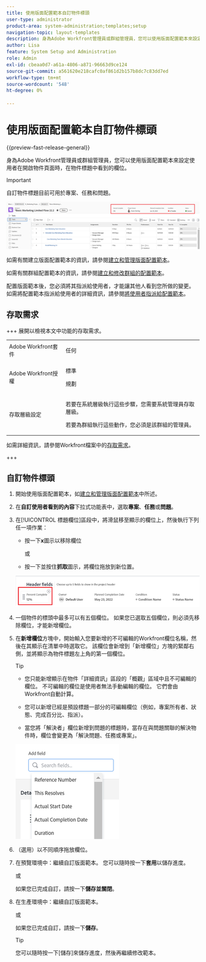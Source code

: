 ```yaml
---
title: 使用版面配置範本自訂物件標頭
user-type: administrator
product-area: system-administration;templates;setup
navigation-topic: layout-templates
description: 身為Adobe Workfront管理員或群組管理員，您可以使用版面配置範本來設定使用者在開啟物件頁面時，在物件標題中看到的欄位。
author: Lisa
feature: System Setup and Administration
role: Admin
exl-id: cbeaa0d7-a61a-4806-a871-96663d9ce124
source-git-commit: a561620e218cafc0af861d2b157b8dc7c83dd7ed
workflow-type: tm+mt
source-wordcount: '548'
ht-degree: 0%

---
```


# 使用版面配置範本自訂物件標頭

{{preview-fast-release-general}}

身為Adobe Workfront管理員或群組管理員，您可以使用版面配置範本來設定使用者在開啟物件頁面時，在物件標題中看到的欄位。

>[!IMPORTANT]
>
>自訂物件標題目前可用於專案、任務和問題。

![物件標頭欄位](assets/object-header-fields.png)

如需有關建立版面配置範本的資訊，請參閱[建立和管理版面配置範本](../use-layout-templates/create-and-manage-layout-templates.md)。

如需有關群組配置範本的資訊，請參閱[建立和修改群組的配置範本](../../../administration-and-setup/manage-groups/work-with-group-objects/create-and-modify-a-groups-layout-templates.md)。

配置版面範本後，您必須將其指派給使用者，才能讓其他人看到您所做的變更。 如需將配置範本指派給使用者的詳細資訊，請參閱[將使用者指派給配置範本](../use-layout-templates/assign-users-to-layout-template.md)。

## 存取需求

+++ 展開以檢視本文中功能的存取需求。

<table style="table-layout:auto"> 
 <col> 
 <col> 
 <tbody> 
  <tr> 
   <td>Adobe Workfront套件</td> 
   <td><p>任何</p></td> 
  </tr> 
  <tr> 
   <td>Adobe Workfront授權</td> 
   <td><p>標準</p>
       <p>規劃</p></td>
  </tr> 
  </tr> 
  <tr> 
   <td>存取層級設定</td> 
   <td> <p>若要在系統層級執行這些步驟，您需要系統管理員存取層級。</p>
        <p>若要為群組執行這些動作，您必須是該群組的管理員。</p> </td> 
  </tr> 
 </tbody> 
</table>

如需詳細資訊，請參閱Workfront檔案中的[存取需求](/help/quicksilver/administration-and-setup/add-users/access-levels-and-object-permissions/access-level-requirements-in-documentation.md)。

+++

## 自訂物件標頭

1. 開始使用版面配置範本，如[建立和管理版面配置範本](../../customize-workfront/use-layout-templates/create-and-manage-layout-templates.md)中所述。
1. 在&#x200B;**自訂使用者看到的內容**&#x200B;下拉式功能表中，選取&#x200B;**專案**、**任務**&#x200B;或&#x200B;**問題**。

   <!--when this will be possible for more than 3 objects, at production, make this more general: update the sentence above to say "select an object you want to customize in the Customize what users see drop-down menu). -->

1. 在[!UICONTROL 標題欄位]區段中，將滑鼠移至顯示的欄位上，然後執行下列任一項作業：
   * 按一下&#x200B;**x**&#x200B;圖示以移除欄位

     或

   * 按一下並按住&#x200B;**抓取**&#x200B;圖示，將欄位拖放到新位置。

   <!--(NOTE: make sure the default names of these fields have not changed; otherwise, update screen shot)-->

   ![物件標題欄位隱藏和移動圖示](assets/object-header-field-x-and-grab-icons-in-lt.png)

1. 一個物件的標頭中最多可以有五個欄位。
如果您已選取五個欄位，則必須先移除欄位，才能新增欄位。
1. 在&#x200B;**新增欄位**&#x200B;方塊中，開始輸入您要新增的不可編輯的Workfront欄位名稱，然後在其顯示在清單中時選取它。 該欄位會新增到「新增欄位」方塊的緊鄰右側，並將顯示為物件標題左上角的第一個欄位。

   >[!TIP]
   >
   >* 您只能新增顯示在物件「詳細資訊」區段的「概觀」區域中且不可編輯的欄位。 不可編輯的欄位是使用者無法手動編輯的欄位。 它們會由Workfront自動計算。
   >
   >* 您可以新增已經是預設標題一部分的可編輯欄位（例如，專案所有者、狀態、完成百分比、指派）。
   >
   >* 當您將「解決者」欄位新增到問題的標題時，當存在與問題關聯的解決物件時，欄位會變更為「解決問題、任務或專案」。


   ![新增欄位至標頭](assets/add-field-to-header-in-lt-list.png)


1. （選用）以不同順序拖放欄位。

1. <span class="preview">在預覽環境中：繼續自訂版面範本。 您可以隨時按一下&#x200B;**套用**&#x200B;以儲存進度。</span>

   <span class="preview">或</span>

   <span class="preview">如果您已完成自訂，請按一下&#x200B;**儲存並關閉**。</span>

1. 在生產環境中：繼續自訂版面範本。

   或

   如果您已完成自訂，請按一下&#x200B;**儲存**。

   >[!TIP]
   >
   >您可以隨時按一下[儲存]來儲存進度，然後再繼續修改範本。**&#x200B;**
